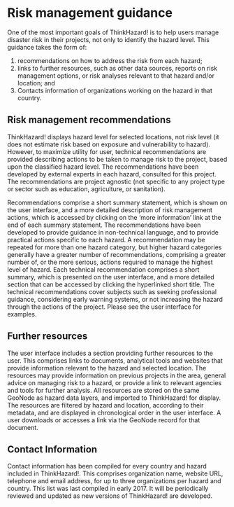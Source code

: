 # Risk management guidance
One of the most important goals of ThinkHazard! is to help users manage disaster risk in their projects, not only to identify the hazard level. This guidance takes the form of: 
1. recommendations on how to address the risk from each hazard; 
2. links to further resources, such as other data sources, reports on risk management options, or risk analyses relevant to that hazard and/or location; and 
3. Contacts information of organizations working on the hazard in that country.

## Risk management recommendations
ThinkHazard! displays hazard level for selected locations, not risk level (it does not estimate risk based on exposure and vulnerability to hazard). However, to maximize utility for user, technical recommendations are provided describing actions to be taken to manage risk to the project, based upon the classified hazard level. The recommendations have been developed by external experts in each hazard, consulted for this project. The recommendations are project agnostic (not specific to any project type or sector such as education, agriculture, or sanitation). 

Recommendations comprise a short summary statement, which is shown on the user interface, and a more detailed description of risk management actions, which is accessed by clicking on the ‘more information’ link at the end of each summary statement. The recommendations have been developed to provide guidance in non-technical language, and to provide practical actions specific to each hazard. A recommendation may be repeated for more than one hazard category, but higher hazard categories generally have a greater number of recommendations, comprising a greater number of, or the more serious, actions required to manage the highest level of hazard. Each technical recommendation comprises a short summary, which is presented on the user interface, and a more detailed section that can be accessed by clicking the hyperlinked short title. The technical recommendations cover subjects such as seeking professional guidance, considering early warning systems, or not increasing the hazard through the actions of the project. Please see the user interface for examples.

## Further resources
The user interface includes a section providing further resources to the user. This comprises links to documents, analytical tools and websites that provide information relevant to the hazard and selected location. The resources may provide information on previous projects in the area, general advice on managing risk to a hazard, or provide a link to relevant agencies and tools for further analysis. All resources are stored on the same GeoNode as hazard data layers, and imported to ThinkHazard! for display. The resources are filtered by hazard and location, according to their metadata, and are displayed in chronological order in the user interface. A user downloads or accesses a link via the GeoNode record for that document.

## Contact Information
Contact information has been compiled for every country and hazard included in ThinkHazard!. This comprises organization name, website URL, telephone and email address, for up to three organizations per hazard and country. This list was last compiled in early 2017. It will be periodically reviewed and updated as new versions of ThinkHazard! are developed.